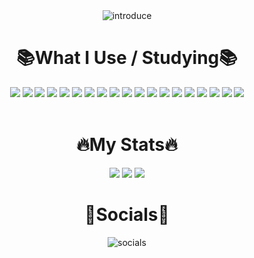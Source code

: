 <div align="center">
  <img src="https://i.ibb.co/TrDWFJn/introduce.png" alt="introduce" border="0" />
</div>
<div align="center">
  <h1>📚What I Use / Studying📚</h1>
  <img src ="https://img.shields.io/badge/HTML-E34F26.svg?&style=for-the-badge&logo=HTML5&logoColor=white"/>
  <img src ="https://img.shields.io/badge/CSS-1572B6.svg?&style=for-the-badge&logo=CSS3&logoColor=white"/>
  <img src ="https://img.shields.io/badge/JAVASCRIPT-F7DF1E.svg?&style=for-the-badge&logo=JavaScript&logoColor=white"/>
  <img src ="https://img.shields.io/badge/TYPESCRIPT-3178C6.svg?&style=for-the-badge&logo=TypeScript&logoColor=white"/>
  <img src ="https://img.shields.io/badge/TAILWIND%20WIND-06B6D4.svg?&style=for-the-badge&logo=Tailwind%20CSS&logoColor=white"/>
  <img src ="https://img.shields.io/badge/PRISMA-2D3748.svg?&style=for-the-badge&logo=Prisma&logoColor=white"/>
  <img src ="https://img.shields.io/badge/MONGODB-47A248.svg?&style=for-the-badge&logo=MongoDB&logoColor=white"/>
  <img src ="https://img.shields.io/badge/REACT-61DAFB.svg?&style=for-the-badge&logo=React&logoColor=white"/>
  <img src ="https://img.shields.io/badge/NEXT%20JS-000000.svg?&style=for-the-badge&logo=Next.JS&logoColor=white"/>
  <img src ="https://img.shields.io/badge/PYTHON-3776AB.svg?&style=for-the-badge&logo=Python&logoColor=white"/>
  <img src ="https://img.shields.io/badge/VISUAL%20STUDIO%20CODE-007ACC.svg?&style=for-the-badge&logo=Visual%20Studio%20Code&logoColor=white"/>
  <img src ="https://img.shields.io/badge/VISUAL%20STUDIO-5C2D91.svg?&style=for-the-badge&logo=Visual%20Studio&logoColor=white"/>
  <img src ="https://img.shields.io/badge/DISCORD-5865F2.svg?&style=for-the-badge&logo=Discord&logoColor=white"/>
  <img src ="https://img.shields.io/badge/KAKAOTALK-FFCD00.svg?&style=for-the-badge&logo=KakaoTalk&logoColor=white"/>
  <img src ="https://img.shields.io/badge/GITHUB-000000.svg?&style=for-the-badge&logo=GitHub&logoColor=white"/>
  <img src ="https://img.shields.io/badge/ITERM2-000000.svg?&style=for-the-badge&logo=iTerm2&logoColor=white"/>
  <img src ="https://img.shields.io/badge/WINDOW-0078D6.svg?&style=for-the-badge&logo=Windows&logoColor=white"/>
  <img src ="https://img.shields.io/badge/MAC-000000.svg?&style=for-the-badge&logo=macOS&logoColor=white"/>
  <img src ="https://img.shields.io/badge/FIGMA-F24E1E.svg?&style=for-the-badge&logo=Figma&logoColor=white"/>
</div>
<br/>
<div align="center">
  <h1>🔥My Stats🔥</h1>
  <img src="https://github-readme-stats.vercel.app/api?username=limjunseok0929&bg_color=30,0ff1ce,904e95&title_color=fff&text_color=fff" />
  <img src="https://github-readme-stats.vercel.app/api/top-langs/?username=limjunseok0929&layout=compact&theme=tokyonight" />
  <img src="http://mazassumnida.wtf/api/v2/generate_badge?boj=limjunseok_dev"/>
</div>
<div align="center">
  <h1>📱Socials📱</h1>
  <img src="https://i.ibb.co/dLD2p0F/socials.png" alt="socials" border="0" />
</div>
